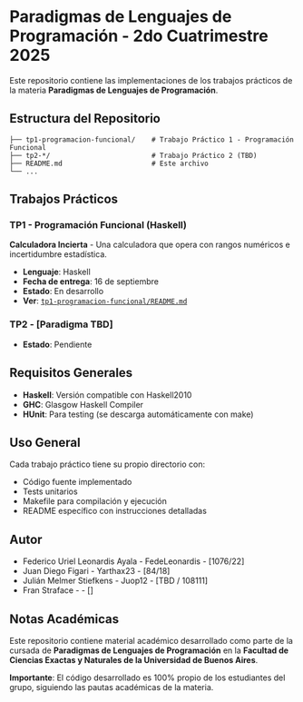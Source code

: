 # Paradigmas de Lenguajes de Programación - 2do Cuatrimestre 2025

Este repositorio contiene las implementaciones de los trabajos prácticos de la materia **Paradigmas de Lenguajes de Programación**.

## Estructura del Repositorio

```
├── tp1-programacion-funcional/    # Trabajo Práctico 1 - Programación Funcional
├── tp2-*/                         # Trabajo Práctico 2 (TBD)
├── README.md                      # Este archivo
└── ...
```

## Trabajos Prácticos

### TP1 - Programación Funcional (Haskell)
**Calculadora Incierta** - Una calculadora que opera con rangos numéricos e incertidumbre estadística.

- **Lenguaje**: Haskell
- **Fecha de entrega**: 16 de septiembre
- **Estado**: En desarrollo
- **Ver**: [`tp1-programacion-funcional/README.md`](tp1-programacion-funcional/README.md)

### TP2 - [Paradigma TBD]
- **Estado**: Pendiente

## Requisitos Generales

- **Haskell**: Versión compatible con Haskell2010
- **GHC**: Glasgow Haskell Compiler
- **HUnit**: Para testing (se descarga automáticamente con make)

## Uso General

Cada trabajo práctico tiene su propio directorio con:
- Código fuente implementado
- Tests unitarios
- Makefile para compilación y ejecución
- README específico con instrucciones detalladas

## Autor

* Federico Uriel Leonardis Ayala - FedeLeonardis - [1076/22]
* Juan Diego Figari - Yarthax23 - [84/18]
* Julián Melmer Stiefkens - Juop12 - [TBD / 108111]
* Fran Straface - - []

## Notas Académicas

Este repositorio contiene material académico desarrollado como parte de la cursada de **Paradigmas de Lenguajes de Programación** en la **Facultad de Ciencias Exactas y Naturales de la Universidad de Buenos Aires**. 

**Importante**: El código desarrollado es 100% propio de los estudiantes del grupo, siguiendo las pautas académicas de la materia.

